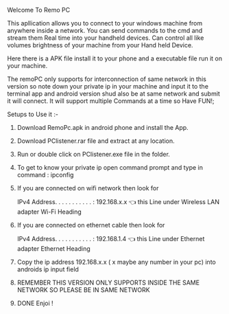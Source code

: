 Welcome To Remo PC

This apllication allows you to connect to your windows machine from anywhere inside a network.
You can send commands to the cmd and stream them Real time into your handheld devices.
Can control all like volumes brightness of your machine from your Hand held Device. 

Here there is a APK file install it to your phone and a executable file run it on your machine.

The remoPC only supports for interconnection of same network in this version so note down your private ip in your machine
and input it to the terminal app and android version shud also be at same network and submit it will connect.
It will support multiple Commands at a time so Have FUN!;

Setups to Use it :-

1) Download RemoPc.apk in android phone and install the App.

2) Download PClistener.rar file and extract at any location.

3) Run or double click on PClistener.exe file in the folder.

4) To get to know your private ip open command prompt and type in command : ipconfig

5) If you are connected on wifi network then look for 
    
    IPv4 Address. . . . . . . . . . . : 192.168.x.x
    👈 this Line under Wireless LAN adapter Wi-Fi Heading
    
6) If you are connected on ethernet cable then look for 
    
    IPv4 Address. . . . . . . . . . . : 192.168.1.4
    👈 this Line under Ethernet adapter Ethernet Heading

7) Copy the ip address 192.168.x.x ( x maybe any number in your pc) into androids ip input field
8) REMEMBER THIS VERSION ONLY SUPPORTS INSIDE THE SAME NETWORK SO PLEASE BE IN SAME NETWORK
9) DONE Enjoi !

